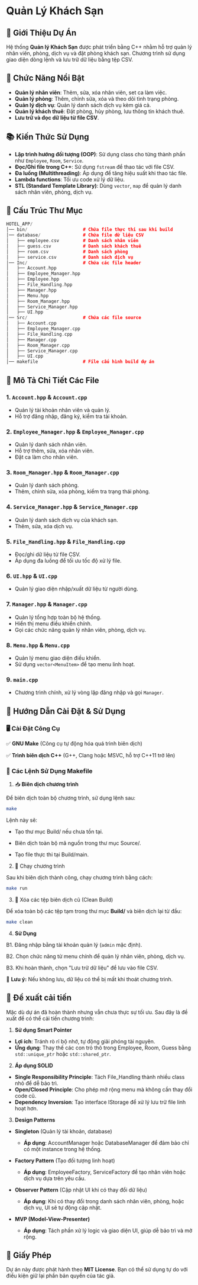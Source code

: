 # Quản Lý Khách Sạn

## 📌 Giới Thiệu Dự Án
Hệ thống **Quản lý Khách Sạn** được phát triển bằng C++ nhằm hỗ trợ quản lý nhân viên, phòng, dịch vụ và đặt phòng khách sạn. Chương trình sử dụng giao diện dòng lệnh và lưu trữ dữ liệu bằng tệp CSV.

## 🌟 Chức Năng Nổi Bật
- **Quản lý nhân viên**: Thêm, sửa, xóa nhân viên, set ca làm việc.
- **Quản lý phòng**: Thêm, chỉnh sửa, xóa và theo dõi tình trạng phòng.
- **Quản lý dịch vụ**: Quản lý danh sách dịch vụ kèm giá cả.
- **Quản lý khách thuê**: Đặt phòng, hủy phòng, lưu thông tin khách thuê.
- **Lưu trữ và đọc dữ liệu từ file CSV**.

## 📚 Kiến Thức Sử Dụng
- **Lập trình hướng đối tượng (OOP)**: Sử dụng class cho từng thành phần như `Employee`, `Room`, `Service`.
- **Đọc/Ghi file trong C++**: Sử dụng `fstream` để thao tác với file CSV.
- **Đa luồng (Multithreading)**: Áp dụng để tăng hiệu suất khi thao tác file.
- **Lambda functions**: Tối ưu code xử lý dữ liệu.
- **STL (Standard Template Library)**: Dùng `vector`, `map` để quản lý danh sách nhân viên, phòng, dịch vụ.

## 📂 Cấu Trúc Thư Mục
```cpp
HOTEL_APP/
│── bin/                     # Chứa file thực thi sau khi build
│── database/                # Chứa file dữ liệu CSV
│   ├── employee.csv         # Danh sách nhân viên
│   ├── guess.csv            # Danh sách khách thuê
│   ├── room.csv             # Danh sách phòng
│   ├── service.csv          # Danh sách dịch vụ
│── Inc/                     # Chứa các file header
│   ├── Account.hpp
│   ├── Employee_Manager.hpp
│   ├── Employee.hpp
│   ├── File_Handling.hpp
│   ├── Manager.hpp
│   ├── Menu.hpp
│   ├── Room_Manager.hpp
│   ├── Service_Manager.hpp
│   ├── UI.hpp
│── Src/                     # Chứa các file source
│   ├── Account.cpp
│   ├── Employee_Manager.cpp
│   ├── File_Handling.cpp
│   ├── Manager.cpp
│   ├── Room_Manager.cpp
│   ├── Service_Manager.cpp
│   ├── UI.cpp
│── makefile                 # File cấu hình build dự án
```

## 📜 Mô Tả Chi Tiết Các File
### **1. `Account.hpp` & `Account.cpp`**
- Quản lý tài khoản nhân viên và quản lý.
- Hỗ trợ đăng nhập, đăng ký, kiểm tra tài khoản.

### **2. `Employee_Manager.hpp` & `Employee_Manager.cpp`**
- Quản lý danh sách nhân viên.
- Hỗ trợ thêm, sửa, xóa nhân viên.
- Đặt ca làm cho nhân viên.

### **3. `Room_Manager.hpp` & `Room_Manager.cpp`**
- Quản lý danh sách phòng.
- Thêm, chỉnh sửa, xóa phòng, kiểm tra trạng thái phòng.

### **4. `Service_Manager.hpp` & `Service_Manager.cpp`**
- Quản lý danh sách dịch vụ của khách sạn.
- Thêm, sửa, xóa dịch vụ.

### **5. `File_Handling.hpp` & `File_Handling.cpp`**
- Đọc/ghi dữ liệu từ file CSV.
- Áp dụng đa luồng để tối ưu tốc độ xử lý file.

### **6. `UI.hpp` & `UI.cpp`**
- Quản lý giao diện nhập/xuất dữ liệu từ người dùng.

### **7. `Manager.hpp` & `Manager.cpp`**
- Quản lý tổng hợp toàn bộ hệ thống.
- Hiển thị menu điều khiển chính.
- Gọi các chức năng quản lý nhân viên, phòng, dịch vụ.

### **8. `Menu.hpp` & `Menu.cpp`**
- Quản lý menu giao diện điều khiển.
- Sử dụng `vector<MenuItem>` để tạo menu linh hoạt.

### **9. `main.cpp`**
- Chương trình chính, xử lý vòng lặp đăng nhập và gọi `Manager`.

## 🔧 Hướng Dẫn Cài Đặt & Sử Dụng
### 🖥️ **Cài Đặt Công Cụ**

✅ **GNU Make** (Công cụ tự động hóa quá trình biên dịch)

✅ **Trình biên dịch C++** (G++, Clang hoặc MSVC, hỗ trợ C++11 trở lên)

### 🚀 **Các Lệnh Sử Dụng Makefile**

1. 📥 **Biên dịch chương trình**

Để biên dịch toàn bộ chương trình, sử dụng lệnh sau:

```bash
make
```

Lệnh này sẽ:

- Tạo thư mục Build/ nếu chưa tồn tại.

- Biên dịch toàn bộ mã nguồn trong thư mục Source/.

- Tạo file thực thi tại Build/main.

2. 🏃 Chạy chương trình

Sau khi biên dịch thành công, chạy chương trình bằng cách:

```bash
make run
```

3. 🧹 Xóa các tệp biên dịch cũ (Clean Build)

Để xóa toàn bộ các tệp tạm trong thư mục **Build/** và biên dịch lại từ đầu:

```bash
make clean
```

4. **Sử Dụng**

B1. Đăng nhập bằng tài khoản quản lý (`admin` mặc định).

B2. Chọn chức năng từ menu chính để quản lý nhân viên, phòng, dịch vụ.

B3. Khi hoàn thành, chọn "Lưu trữ dữ liệu" để lưu vào file CSV.

📌 **Lưu ý:** Nếu không lưu, dữ liệu có thể bị mất khi thoát chương trình.

## 📢 Đề xuất cải tiến

Mặc dù dự án đã hoàn thành nhưng vẫn chưa thực sự tối ưu. Sau đây là đề xuất để có thể cải tiến chương trình:

1. **Sử dụng Smart Pointer**

- **Lợi ích**: Tránh rò rỉ bộ nhớ, tự động giải phóng tài nguyên.
- **Ứng dụng**: Thay thế các con trỏ thô trong Employee, Room, Guess bằng ``` std::unique_ptr ``` hoặc ``` std::shared_ptr ```.

2. **Áp dụng SOLID**

- **Single Responsibility Principle**: Tách File_Handling thành nhiều class nhỏ để dễ bảo trì.
- **Open/Closed Principle**: Cho phép mở rộng menu mà không cần thay đổi code cũ.
- **Dependency Inversion**: Tạo interface IStorage để xử lý lưu trữ file linh hoạt hơn.

3. **Design Patterns**

- **Singleton** (Quản lý tài khoản, database)

  + **Áp dụng**: AccountManager hoặc DatabaseManager để đảm bảo chỉ có một instance trong hệ thống.

- **Factory Pattern** (Tạo đối tượng linh hoạt)

  + **Áp dụng**: EmployeeFactory, ServiceFactory để tạo nhân viên hoặc dịch vụ dựa trên yêu cầu.

- **Observer Pattern** (Cập nhật UI khi có thay đổi dữ liệu)

  + **Áp dụng**: Khi có thay đổi trong danh sách nhân viên, phòng, hoặc dịch vụ, UI sẽ tự động cập nhật.

- **MVP (Model-View-Presenter)**

  + **Áp dụng**: Tách phần xử lý logic và giao diện UI, giúp dễ bảo trì và mở rộng. 

## 📜 Giấy Phép
Dự án này được phát hành theo **MIT License**. Bạn có thể sử dụng tự do với điều kiện giữ lại phần bản quyền của tác giả.

